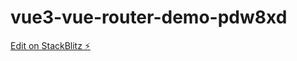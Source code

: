 # vue3-vue-router-demo-pdw8xd

[Edit on StackBlitz ⚡️](https://stackblitz.com/edit/vue3-vue-router-demo-sbzrdz)
